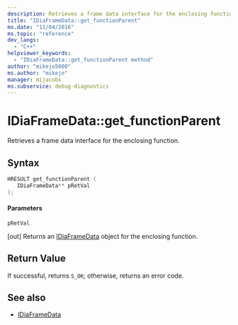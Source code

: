 ```yaml
---
description: Retrieves a frame data interface for the enclosing function.
title: "IDiaFrameData::get_functionParent"
ms.date: "11/04/2016"
ms.topic: "reference"
dev_langs:
  - "C++"
helpviewer_keywords:
  - "IDiaFrameData::get_functionParent method"
author: "mikejo5000"
ms.author: "mikejo"
manager: mijacobs
ms.subservice: debug-diagnostics
---
```


# IDiaFrameData::get_functionParent

Retrieves a frame data interface for the enclosing function.

## Syntax

```c++
HRESULT get_functionParent ( 
   IDiaFrameData** pRetVal
);
```

#### Parameters

 `pRetVal`

[out] Returns an [IDiaFrameData](../../debugger/debug-interface-access/idiaframedata.md) object for the enclosing function.

## Return Value

If successful, returns `S_OK`; otherwise, returns an error code.

## See also

- [IDiaFrameData](../../debugger/debug-interface-access/idiaframedata.md)
